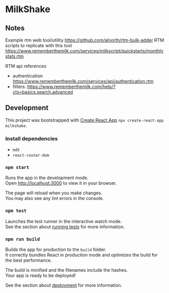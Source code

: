 # MilkShake

## Notes

Example rtm web tool/utility https://github.com/alnorth/rtm-bulk-adder
RTM scripts to replicate with this tool https://www.rememberthemilk.com/services/milkscript/quickstarts/monthlystats.rtm

RTM api references
- authentication https://www.rememberthemilk.com/services/api/authentication.rtm
- filters: https://www.rememberthemilk.com/help/?ctx=basics.search.advanced

## Development

This project was bootstrapped with [Create React App](https://github.com/facebook/create-react-app) `npx create-react-app milkshake`.

### Install dependencies
- `md5`
- `react-router-dom`

### `npm start`

Runs the app in the development mode.\
Open [http://localhost:3000](http://localhost:3000) to view it in your browser.

The page will reload when you make changes.\
You may also see any lint errors in the console.

### `npm test`

Launches the test runner in the interactive watch mode.\
See the section about [running tests](https://facebook.github.io/create-react-app/docs/running-tests) for more information.

### `npm run build`

Builds the app for production to the `build` folder.\
It correctly bundles React in production mode and optimizes the build for the best performance.

The build is minified and the filenames include the hashes.\
Your app is ready to be deployed!

See the section about [deployment](https://facebook.github.io/create-react-app/docs/deployment) for more information.
